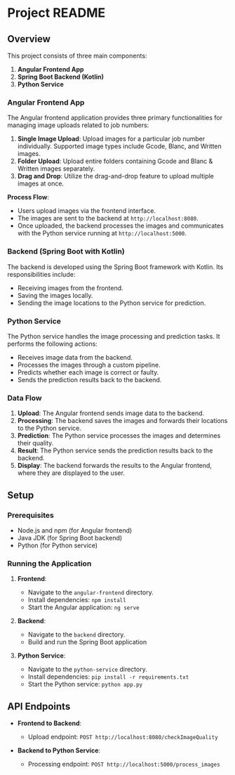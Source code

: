 # Project README

## Overview

This project consists of three main components:

1. **Angular Frontend App**
2. **Spring Boot Backend (Kotlin)**
3. **Python Service**

### Angular Frontend App

The Angular frontend application provides three primary functionalities for managing image uploads related to job numbers:

1. **Single Image Upload**: Upload images for a particular job number individually. Supported image types include Gcode, Blanc, and Written images.
2. **Folder Upload**: Upload entire folders containing Gcode and Blanc & Written images separately.
3. **Drag and Drop**: Utilize the drag-and-drop feature to upload multiple images at once.

**Process Flow**:
- Users upload images via the frontend interface.
- The images are sent to the backend at `http://localhost:8080`.
- Once uploaded, the backend processes the images and communicates with the Python service running at `http://localhost:5000`.

### Backend (Spring Boot with Kotlin)

The backend is developed using the Spring Boot framework with Kotlin. Its responsibilities include:

- Receiving images from the frontend.
- Saving the images locally.
- Sending the image locations to the Python service for prediction.

### Python Service

The Python service handles the image processing and prediction tasks. It performs the following actions:

- Receives image data from the backend.
- Processes the images through a custom pipeline.
- Predicts whether each image is correct or faulty.
- Sends the prediction results back to the backend.

### Data Flow

1. **Upload**: The Angular frontend sends image data to the backend.
2. **Processing**: The backend saves the images and forwards their locations to the Python service.
3. **Prediction**: The Python service processes the images and determines their quality.
4. **Result**: The Python service sends the prediction results back to the backend.
5. **Display**: The backend forwards the results to the Angular frontend, where they are displayed to the user.

## Setup

### Prerequisites

- Node.js and npm (for Angular frontend)
- Java JDK (for Spring Boot backend)
- Python (for Python service)

### Running the Application

1. **Frontend**:
   - Navigate to the `angular-frontend` directory.
   - Install dependencies: `npm install`
   - Start the Angular application: `ng serve`

2. **Backend**:
   - Navigate to the `backend` directory.
   - Build and run the Spring Boot application

3. **Python Service**:
   - Navigate to the `python-service` directory.
   - Install dependencies: `pip install -r requirements.txt`
   - Start the Python service: `python app.py`

## API Endpoints

- **Frontend to Backend**:
  - Upload endpoint: `POST http://localhost:8080/checkImageQuality`
  
- **Backend to Python Service**:
  - Processing endpoint: `POST http://localhost:5000/process_images`